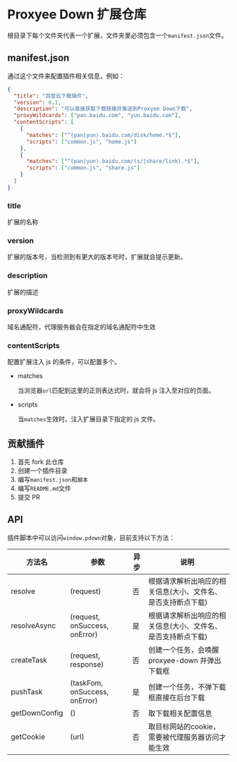 # Proxyee Down 扩展仓库

根目录下每个文件夹代表一个扩展，文件夹里必须包含一个`manifest.json`文件。

## manifest.json

通过这个文件来配置插件相关信息，例如：

```json
{
  "title": "百度云下载插件",
  "version": 0.1,
  "description": "可以直接获取下载链接并推送到Proxyee Down下载",
  "proxyWildcards": ["pan.baidu.com", "yun.baidu.com"],
  "contentScripts": [
    {
      "matches": ["^(pan|yun).baidu.com/disk/home.*$"],
      "scripts": ["common.js", "home.js"]
    },
    {
      "matches": ["^(pan|yun).baidu.com/(s/|share/link).*$"],
      "scripts": ["common.js", "share.js"]
    }
  ]
}
```

### title

扩展的名称

### version

扩展的版本号，当检测到有更大的版本号时，扩展就会提示更新。

### description

扩展的描述

### proxyWildcards

域名通配符，代理服务器会在指定的域名通配符中生效

### contentScripts

配置扩展注入 js 的条件，可以配置多个。

- matches

  当浏览器`url`匹配到这里的正则表达式时，就会将 js 注入至对应的页面。

- scripts

  当`matches`生效时，注入扩展目录下指定的 js 文件。

## 贡献插件

1. 首先 fork 此仓库
2. 创建一个插件目录
3. 编写`manifest.json`和`脚本`
4. 编写`README.md`文件
5. 提交 PR

## API

插件脚本中可以访问`window.pdown`对象，目前支持以下方法：

方法名 | 参数 | 异步 | 说明
---|---|---|---
resolve | (request) | 否 | 根据请求解析出响应的相关信息(大小、文件名、是否支持断点下载)
resolveAsync | (request, onSuccess, onError) | 是 | 根据请求解析出响应的相关信息(大小、文件名、是否支持断点下载)
createTask | (request, response) | 否 | 创建一个任务，会唤醒 proxyee-down 并弹出下载框
pushTask | (taskFom, onSuccess, onError) | 是 | 创建一个任务，不弹下载框直接在后台下载
getDownConfig | () | 否 | 取下载相关配置信息
getCookie | (url) | 否 | 取目标网站的cookie，需要被代理服务器访问才能生效
